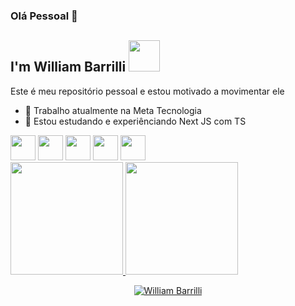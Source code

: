 ### Olá Pessoal 👋

## I'm William Barrilli <img src="https://raw.githubusercontent.com/TheDudeThatCode/TheDudeThatCode/master/Assets/Developer.gif" width=50px>

Este é meu repositório pessoal e estou motivado a movimentar ele

- 🔭 Trabalho atualmente na Meta Tecnologia
- 🌱 Estou estudando e experiênciando Next JS com TS


<div styles={{display:"flex" }}>
<img src="https://cdn.jsdelivr.net/gh/devicons/devicon/icons/git/git-original.svg" width="40" height="40"/>

<img src="https://cdn.jsdelivr.net/gh/devicons/devicon/icons/react/react-original.svg"  width="40" height="40" />

<img src="https://cdn.jsdelivr.net/gh/devicons/devicon/icons/typescript/typescript-original.svg"  width="40" height="40" />

<img src="https://cdn.jsdelivr.net/gh/devicons/devicon/icons/javascript/javascript-original.svg" width="40" height="40" />


<img src="https://cdn.jsdelivr.net/gh/devicons/devicon/icons/jest/jest-plain.svg" width="40" height="40"  />
</div>
<div>
<a href="https://github.com/williambarrilli">
<img height="180em" src="https://github-readme-stats.vercel.app/api/top-langs/?username=williambarrilli&layout=compact&langs_count=7&theme=dracula"/>
<img height="180em" src="https://github-readme-stats.vercel.app/api?username=williambarrilli&show_icons=true&theme=dracula&include_all_commits=true&count_private=true"/>
</div>
<p align="center"> <img src="https://komarev.com/ghpvc/?username=williambarrilli&label=Profile%20Views&color=ce9927&style=flat" alt="William Barrilli" /> </p>


